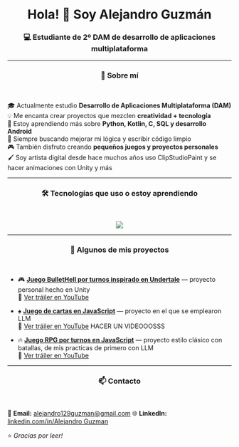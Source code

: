 
<!-- Encabezado animado -->
<h1 align="center">Hola! 👋 Soy Alejandro Guzmán</a></h1>
<h3 align="center">💻 Estudiante de 2º DAM de desarrollo de aplicaciones multiplataforma </h3>

---


<h3 align="center">🌱 Sobre mí</h3>
<br>

🎓 Actualmente estudio **Desarrollo de Aplicaciones Multiplataforma (DAM)**  
💡 Me encanta crear proyectos que mezclen **creatividad + tecnología**  
🔭 Estoy aprendiendo más sobre **Python, Kotlin, C, SQL y desarrollo Android**  
🧠 Siempre buscando mejorar mi lógica y escribir código limpio  
🎮 También disfruto creando **pequeños juegos y proyectos personales**  
🖌️ Soy artista digital desde hace muchos años uso ClipStudioPaint y se hacer animaciones con Unity y más

---

<h3 align="center">🛠️ Tecnologías que uso o estoy aprendiendo </h3>
<br>


<p align="center">
  <img src="https://skillicons.dev/icons?i=java,kotlin,androidstudio,python,html,css,javascript,github,vscode,unity,blender,discord,eclipse,netbeans,premiere,vercel&theme=dark" />

</p>

---


<h3 align="center">🚀 Algunos de mis proyectos</h3>

<br>

- 🎮 **[Juego BulletHell por turnos inspirado en Undertale](https://xezardev.itch.io/vs-arial)** — proyecto personal hecho en Unity  
        🎥 [Ver tráiler en YouTube](https://www.youtube.com/watch?v=wYf0X51STp4)

- ♠️ **[Juego de cartas en JavaScript](#)** — proyecto en el que se emplearon LLM<br>
       🎥 [Ver tráiler en YouTube](https://www.youtube.com/watch?v=wYf0X51STp4) HACER UN VIDEOOOSSS
  
- 🔥 **[Juego RPG por turnos en JavaScript](https://juegorpg.vercel.app)** — proyecto estilo clásico con batallas, de mis practicas de primero con LLM<br>
      🎥 [Ver tráiler en YouTube](https://youtu.be/uG6Nh8M9YJI) 


---


<h3 align="center">📫 Contacto</h3>
<br>


📧 **Email:** alejandro129guzman@gmail.com 
🌐 **LinkedIn:** [linkedin.com/in/Alejandro Guzman](https://www.linkedin.com/in/alejandro-guzman-a54b202a6) 



⭐ *Gracias por leer!* 



